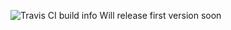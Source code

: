 ![Travis CI build info](https://travis-ci.org/accetone/mutant-ng-translate.svg?branch=master)
Will release first version soon
